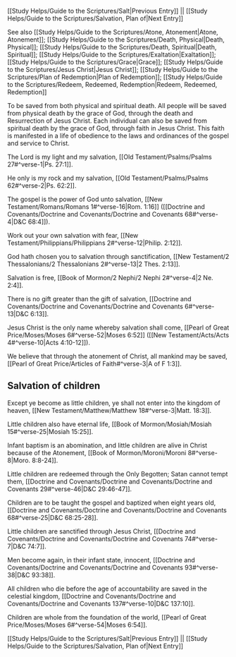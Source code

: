 [[Study Helps/Guide to the Scriptures/Salt|Previous Entry]]  ||  [[Study Helps/Guide to the Scriptures/Salvation, Plan of|Next Entry]]

 See also [[Study Helps/Guide to the Scriptures/Atone, Atonement|Atone, Atonement]]; [[Study Helps/Guide to the Scriptures/Death, Physical|Death, Physical]]; [[Study Helps/Guide to the Scriptures/Death, Spiritual|Death, Spiritual]]; [[Study Helps/Guide to the Scriptures/Exaltation|Exaltation]]; [[Study Helps/Guide to the Scriptures/Grace|Grace]]; [[Study Helps/Guide to the Scriptures/Jesus Christ|Jesus Christ]]; [[Study Helps/Guide to the Scriptures/Plan of Redemption|Plan of Redemption]]; [[Study Helps/Guide to the Scriptures/Redeem, Redeemed, Redemption|Redeem, Redeemed, Redemption]]

 To be saved from both physical and spiritual death. All people will be saved from physical death by the grace of God, through the death and Resurrection of Jesus Christ. Each individual can also be saved from spiritual death by the grace of God, through faith in Jesus Christ. This faith is manifested in a life of obedience to the laws and ordinances of the gospel and service to Christ.

 The Lord is my light and my salvation, [[Old Testament/Psalms/Psalms 27#^verse-1|Ps. 27:1]].

 He only is my rock and my salvation, [[Old Testament/Psalms/Psalms 62#^verse-2|Ps. 62:2]].

 The gospel is the power of God unto salvation, [[New Testament/Romans/Romans 1#^verse-16|Rom. 1:16]] ([[Doctrine and Covenants/Doctrine and Covenants/Doctrine and Covenants 68#^verse-4|D&C 68:4]]).

 Work out your own salvation with fear, [[New Testament/Philippians/Philippians 2#^verse-12|Philip. 2:12]].

 God hath chosen you to salvation through sanctification, [[New Testament/2 Thessalonians/2 Thessalonians 2#^verse-13|2 Thes. 2:13]].

 Salvation is free, [[Book of Mormon/2 Nephi/2 Nephi 2#^verse-4|2 Ne. 2:4]].

 There is no gift greater than the gift of salvation, [[Doctrine and Covenants/Doctrine and Covenants/Doctrine and Covenants 6#^verse-13|D&C 6:13]].

 Jesus Christ is the only name whereby salvation shall come, [[Pearl of Great Price/Moses/Moses 6#^verse-52|Moses 6:52]] ([[New Testament/Acts/Acts 4#^verse-10|Acts 4:10-12]]).

 We believe that through the atonement of Christ, all mankind may be saved, [[Pearl of Great Price/Articles of Faith#^verse-3|A of F 1:3]].

## Salvation of children

 Except ye become as little children, ye shall not enter into the kingdom of heaven, [[New Testament/Matthew/Matthew 18#^verse-3|Matt. 18:3]].

 Little children also have eternal life, [[Book of Mormon/Mosiah/Mosiah 15#^verse-25|Mosiah 15:25]].

 Infant baptism is an abomination, and little children are alive in Christ because of the Atonement, [[Book of Mormon/Moroni/Moroni 8#^verse-8|Moro. 8:8-24]].

 Little children are redeemed through the Only Begotten; Satan cannot tempt them, [[Doctrine and Covenants/Doctrine and Covenants/Doctrine and Covenants 29#^verse-46|D&C 29:46-47]].

 Children are to be taught the gospel and baptized when eight years old, [[Doctrine and Covenants/Doctrine and Covenants/Doctrine and Covenants 68#^verse-25|D&C 68:25-28]].

 Little children are sanctified through Jesus Christ, [[Doctrine and Covenants/Doctrine and Covenants/Doctrine and Covenants 74#^verse-7|D&C 74:7]].

 Men become again, in their infant state, innocent, [[Doctrine and Covenants/Doctrine and Covenants/Doctrine and Covenants 93#^verse-38|D&C 93:38]].

 All children who die before the age of accountability are saved in the celestial kingdom, [[Doctrine and Covenants/Doctrine and Covenants/Doctrine and Covenants 137#^verse-10|D&C 137:10]].

 Children are whole from the foundation of the world, [[Pearl of Great Price/Moses/Moses 6#^verse-54|Moses 6:54]].

[[Study Helps/Guide to the Scriptures/Salt|Previous Entry]]  ||  [[Study Helps/Guide to the Scriptures/Salvation, Plan of|Next Entry]]